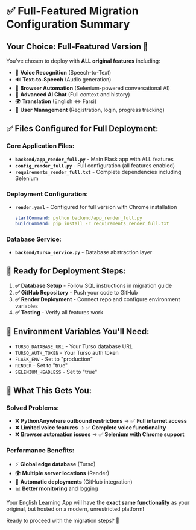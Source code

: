 # ✅ Full-Featured Migration Configuration Summary

## Your Choice: Full-Featured Version 🚀

You've chosen to deploy with **ALL original features** including:
- 🎤 **Voice Recognition** (Speech-to-Text)
- 🔊 **Text-to-Speech** (Audio generation)
- 🤖 **Browser Automation** (Selenium-powered conversational AI)
- 💬 **Advanced AI Chat** (Full context and history)
- 🌍 **Translation** (English ↔ Farsi)
- 👤 **User Management** (Registration, login, progress tracking)

## ✅ Files Configured for Full Deployment:

### Core Application Files:
- **`backend/app_render_full.py`** - Main Flask app with ALL features
- **`config_render_full.py`** - Full configuration (all features enabled)
- **`requirements_render_full.txt`** - Complete dependencies including Selenium

### Deployment Configuration:
- **`render.yaml`** - Configured for full version with Chrome installation
  ```yaml
  startCommand: python backend/app_render_full.py
  buildCommand: pip install -r requirements_render_full.txt
  ```

### Database Service:
- **`backend/turso_service.py`** - Database abstraction layer

## 🎯 Ready for Deployment Steps:

1. **✅ Database Setup** - Follow SQL instructions in migration guide
2. **✅ GitHub Repository** - Push your code to GitHub
3. **✅ Render Deployment** - Connect repo and configure environment variables
4. **✅ Testing** - Verify all features work

## 🔧 Environment Variables You'll Need:
- `TURSO_DATABASE_URL` - Your Turso database URL
- `TURSO_AUTH_TOKEN` - Your Turso auth token
- `FLASK_ENV` - Set to "production"
- `RENDER` - Set to "true"
- `SELENIUM_HEADLESS` - Set to "true"

## 🚀 What This Gets You:

### Solved Problems:
- ❌ **PythonAnywhere outbound restrictions** → ✅ **Full internet access**
- ❌ **Limited voice features** → ✅ **Complete voice functionality**
- ❌ **Browser automation issues** → ✅ **Selenium with Chrome support**

### Performance Benefits:
- ⚡ **Global edge database** (Turso)
- 🌍 **Multiple server locations** (Render)
- 🔄 **Automatic deployments** (GitHub integration)
- 📊 **Better monitoring** and logging

Your English Learning App will have the **exact same functionality** as your original, but hosted on a modern, unrestricted platform!

Ready to proceed with the migration steps? 🎉
